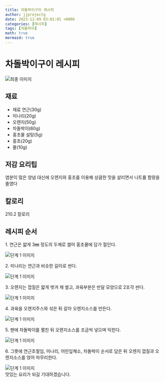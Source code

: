 ```yaml
---
title: 차돌박이구이 레시피
author: jjprojectg
date: 2023-12-09 03:01:01 +0000
categories: [레시피]
tags: [차돌박이]
math: true
mermaid: true
---
```

<meta name="og:type" content="website"/>
<meta charset="UTF-8"/>
<div class="header">
  <h1>차돌박이구이 레시피</h1>
</div>

<div class="container my-4">
  <div class="row">
    <div class="col-12 col-md-6">
      <div class="recipe-image">
        <img src="http://www.foodsafetykorea.go.kr/uploadimg/cook/10_00239_2.png" class="step-image" alt="최종 이미지"/>
      </div>
    </div>
    <div class="col-12 col-md-6">
      <div class="ingredients">
        <h2>재료</h2>
        <ul class="card">
          <li> 재료 연근(30g) </li>
          <li>  미나리(20g) </li>
          <li>  오렌지(50g) </li>
          <li> 차돌박이(60g) </li>
          <li> 홍초물 설탕(5g) </li>
          <li>  홍초(20g) </li>
          <li>  물(10g) </li>
</ul>
      </div>
    </div>
    <div class="col-12 col-md-6">
      <div class="ingredients">
        <h2>저감 요리팁</h2>
        <div class="card"> 
          <p>
            염분이 많은 양념 대신에 오렌지와 홍초를 이용해 상큼한 맛을 살리면서 나트륨 함량을 줄였다
          </p>
        </div>
      </div>
      <div class="ingredients">
        <h2>칼로리</h2>
        <div class="card"> 
          <p>
            210.2 칼로리
          </p>
        </div>
      </div>
    </div>
  </div>

  <h2 class="my-4">레시피 순서</h2>
  <div class="card recipe-card">
    <div class="card-body recipe-step">
      <p class="card-text step-description">1. 연근은 얇게 3㎜ 정도의 두께로 썰어
홍초물에 담가 절인다.</p>
      <img src="http://www.foodsafetykorea.go.kr/uploadimg/cook/20_00239_1.png" alt="단계 1 이미지" class="step-image"/>
    </div>
  </div>
  <div class="card recipe-card">
    <div class="card-body recipe-step">
      <p class="card-text step-description">2. 미나리는 연근과 비슷한 길이로
썬다.</p>
      <img src="http://www.foodsafetykorea.go.kr/uploadimg/cook/20_00239_2.png" alt="단계 1 이미지" class="step-image"/>
    </div>
  </div>
  <div class="card recipe-card">
    <div class="card-body recipe-step">
      <p class="card-text step-description">3. 오렌지는 껍질은 얇게 벗겨 채 썰고,
과육부분은 반달 모양으로 2조각
썬다.</p>
      <img src="http://www.foodsafetykorea.go.kr/uploadimg/cook/20_00239_3.png" alt="단계 1 이미지" class="step-image"/>
    </div>
  </div>
  <div class="card recipe-card">
    <div class="card-body recipe-step">
      <p class="card-text step-description">4. 과육을 오렌지주스와 섞은 뒤 갈아
오렌지소스를 만든다.</p>
      <img src="http://www.foodsafetykorea.go.kr/uploadimg/cook/20_00239_4.png" alt="단계 1 이미지" class="step-image"/>
    </div>
  </div>
  <div class="card recipe-card">
    <div class="card-body recipe-step">
      <p class="card-text step-description">5. 팬에 차돌박이를 펼친 뒤
오렌지소스를 조금씩 넣으며 익힌다.</p>
      <img src="http://www.foodsafetykorea.go.kr/uploadimg/cook/20_00239_5.png" alt="단계 1 이미지" class="step-image"/>
    </div>
  </div>
  <div class="card recipe-card">
    <div class="card-body recipe-step">
      <p class="card-text step-description">6. 그릇에 연근초절임, 미나리,
어린잎채소, 차돌박이 순서로
담은 뒤 오렌지 껍질과
오렌지소스를 얹어 마무리한다.</p>
      <img src="http://www.foodsafetykorea.go.kr/uploadimg/cook/20_00239_6.png" alt="단계 1 이미지" class="step-image"/>
    </div>
  </div>

</div>
맛있는 요리가 되길 기대하겠습니다.
